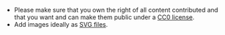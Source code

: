 - Please make sure that you own the right of all content contributed
  and that you want and can make them public under a [CC0 license](https://creativecommons.org/share-your-work/public-domain/cc0/).
- Add images ideally as [SVG files](https://en.wikipedia.org/wiki/Scalable_Vector_Graphics).
